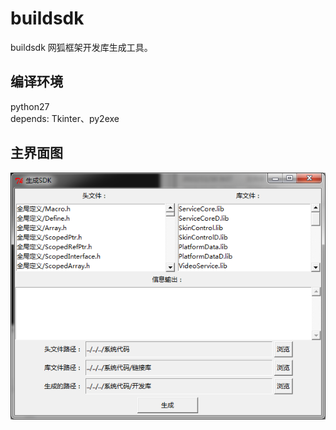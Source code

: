 # buildsdk
buildsdk 网狐框架开发库生成工具。

## 编译环境
python27  
depends: Tkinter、py2exe

## 主界面图
![buildsdk 界面](https://github.com/clouddreamfly/buildsdk/blob/main/doc/sample.png)
